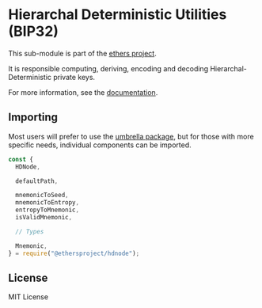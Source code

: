 # Hierarchal Deterministic Utilities (BIP32)

This sub-module is part of the [ethers project](https://github.com/ethers-io/ethers.js).

It is responsible computing, deriving, encoding and decoding Hierarchal-Deterministic
private keys.

For more information, see the [documentation](https://docs.ethers.io/v5/api/utils/hdnode/).

## Importing

Most users will prefer to use the [umbrella package](https://www.npmjs.com/package/ethers),
but for those with more specific needs, individual components can be imported.

```javascript
const {
  HDNode,

  defaultPath,

  mnemonicToSeed,
  mnemonicToEntropy,
  entropyToMnemonic,
  isValidMnemonic,

  // Types

  Mnemonic,
} = require("@ethersproject/hdnode");
```

## License

MIT License
